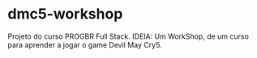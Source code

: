 # dmc5-workshop
Projeto do curso PROGBR Full Stack. 
IDEIA: Um WorkShop, de um curso para aprender a jogar o game Devil May Cry5. 
